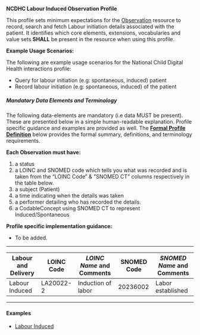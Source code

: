 **NCDHC Labour Induced Observation Profile**

This profile sets minimum expectations for the [Observation] resource to record, search and fetch Labour initiation details associated with the patient. It identifies which core elements, extensions, vocabularies and value sets **SHALL** be present in the resource when using this profile.

**Example Usage Scenarios:**

The following are example usage scenarios for the National Child Digital Health interactions
profile:

-   Query for labour initiation (e.g: spontaneous, induced) patient
-   Record labour initiation (e.g: spontaneous, induced) of the patient

##### Mandatory Data Elements and Terminology


The following data-elements are mandatory (i.e data MUST be present). These are presented below in a simple human-readable explanation. Profile specific guidance and examples are provided as well.  The [**Formal Profile Definition**](#profile) below provides the  formal summary, definitions, and  terminology requirements.  

**Each Observation must have:**

1.  a status  
1.  a LOINC and SNOMED code which tells you what was recorded and is taken from the “LOINC Code” & "SNOMED CT" columns respectively in the table below.
1.  a subject (Patient)
1.  a time indicating when the details was taken
1.	a performer detailing who has recorded the details.
1.  a CodableConcept using SNOMED CT to represent Induced/Spontaneous

**Profile specific implementation guidance:**

* To be added.



---

<table class="grid">
  <thead>
    <tr>
      <th>Labour and Delivery</th>
      <th>LOINC Code</th>
      <th><em>LOINC Name </em>and Comments</th>
	  <th>SNOMED Code</th>
      <th><em>SNOMED Name </em>and Comments</th>     
    </tr>
  </thead>
  <tbody>
    <tr>
      <td>Labour Induced</td>
      <td>LA20022-2</td>
      <td>Induction of labor</td>
      <td>20236002</td>
	  <td>Labor established</td>	 
    </tr>
    
  </tbody>
</table>

---


#### Examples

- [Labour Induced](Observation-labour-induced.html)

[Observation]: http://hl7.org/fhir/observation.html
[extensible]: http://hl7.org/fhir/terminologies.html#extensible
[General Guidance Section]: definitions.html
